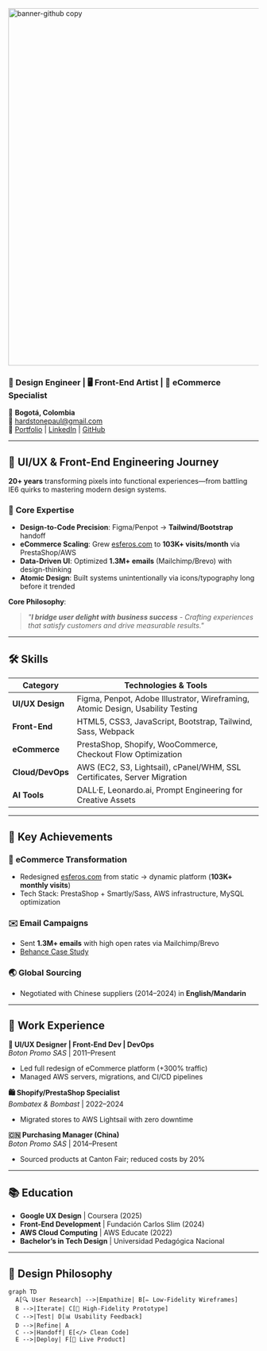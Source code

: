 <img width="1280" height="720" alt="banner-github copy" src="https://github.com/user-attachments/assets/343f71f5-de5c-4ba3-9cf0-9bd3c9cef3f3" />

### 🎨 Design Engineer | 🖥 Front-End Artist | 🛒 eCommerce Specialist  

📍 **Bogotá, Colombia**  
📧 [hardstonepaul@gmail.com](mailto:hardstonepaul@gmail.com)  
🔗 [Portfolio](https://www.behance.net/hardstonepaul) | [LinkedIn](https://www.linkedin.com/in/hardstone/) | [GitHub](https://github.com/hardstonepaul)  

---

## 🎨 UI/UX & Front-End Engineering Journey  

**20+ years** transforming pixels into functional experiences—from battling IE6 quirks to mastering modern design systems.  

### 🔧 **Core Expertise**  
- **Design-to-Code Precision**: Figma/Penpot → **Tailwind/Bootstrap** handoff  
- **eCommerce Scaling**: Grew [esferos.com](https://esferos.com) to **103K+ visits/month** via PrestaShop/AWS  
- **Data-Driven UI**: Optimized **1.3M+ emails** (Mailchimp/Brevo) with design-thinking  
- **Atomic Design**: Built systems unintentionally via icons/typography long before it trended  

**Core Philosophy**:  
> *"__I bridge user delight with business success__ - Crafting experiences that satisfy customers and drive measurable results."* 

---

## 🛠 **Skills**  

| Category          | Technologies & Tools                                                                 |
|-------------------|-------------------------------------------------------------------------------------|
| **UI/UX Design**  | Figma, Penpot, Adobe Illustrator, Wireframing, Atomic Design, Usability Testing     |
| **Front-End**     | HTML5, CSS3, JavaScript, Bootstrap, Tailwind, Sass, Webpack                        |
| **eCommerce**     | PrestaShop, Shopify, WooCommerce, Checkout Flow Optimization                       |
| **Cloud/DevOps**  | AWS (EC2, S3, Lightsail), cPanel/WHM, SSL Certificates, Server Migration           |
| **AI Tools**      | DALL·E, Leonardo.ai, Prompt Engineering for Creative Assets                        |

---

## 💼 **Key Achievements**  

### 🔄 **eCommerce Transformation**  
- Redesigned [esferos.com](https://esferos.com) from static → dynamic platform (**103K+ monthly visits**)  
- Tech Stack: PrestaShop + Smartly/Sass, AWS infrastructure, MySQL optimization  

### ✉️ **Email Campaigns**  
- Sent **1.3M+ emails** with high open rates via Mailchimp/Brevo  
- [Behance Case Study](https://www.behance.net/gallery/21k3698f/-Making-Campaigns-from-2019)  

### 🌏 **Global Sourcing**  
- Negotiated with Chinese suppliers (2014–2024) in **English/Mandarin**  

---

## 🏢 **Work Experience**  

**🎯 UI/UX Designer | Front-End Dev | DevOps**  
*Boton Promo SAS* | 2011–Present  
- Led full redesign of eCommerce platform (+300% traffic)  
- Managed AWS servers, migrations, and CI/CD pipelines  

**🛍 Shopify/PrestaShop Specialist**  
*Bombatex & Bombast* | 2022–2024  
- Migrated stores to AWS Lightsail with zero downtime  

**🇨🇳 Purchasing Manager (China)**  
*Boton Promo SAS* | 2014–Present  
- Sourced products at Canton Fair; reduced costs by 20%  

---

## 📚 **Education**  
- **Google UX Design** | Coursera (2025)  
- **Front-End Development** | Fundación Carlos Slim (2024)  
- **AWS Cloud Computing** | AWS Educate (2022)  
- **Bachelor’s in Tech Design** | Universidad Pedagógica Nacional  

---

## 🎨 **Design Philosophy**  
```mermaid
graph TD
  A[🔍 User Research] -->|Empathize| B[✏️ Low-Fidelity Wireframes]
  B -->|Iterate| C[🎨 High-Fidelity Prototype]
  C -->|Test| D[📊 Usability Feedback]
  D -->|Refine| A
  C -->|Handoff| E[</> Clean Code]
  E -->|Deploy| F[🚀 Live Product]
